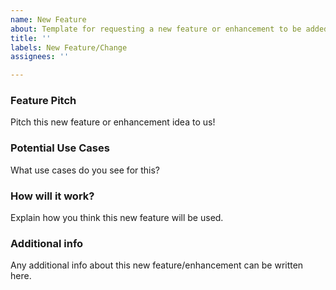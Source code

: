 ```yaml
---
name: New Feature
about: Template for requesting a new feature or enhancement to be added
title: ''
labels: New Feature/Change
assignees: ''

---
```


### Feature Pitch
Pitch this new feature or enhancement idea to us!

### Potential Use Cases
What use cases do you see for this?

### How will it work?
Explain how you think this new feature will be used.

### Additional info
Any additional info about this new feature/enhancement can be written here.
